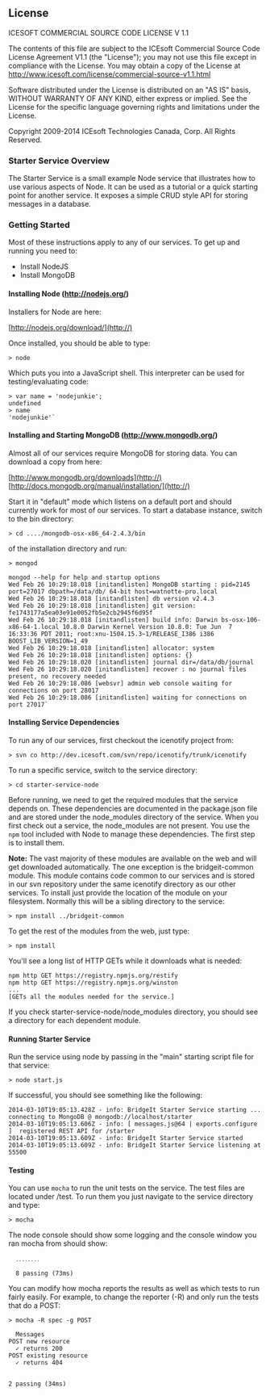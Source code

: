 ## License

ICESOFT COMMERCIAL SOURCE CODE LICENSE V 1.1

The contents of this file are subject to the ICEsoft Commercial Source
Code License Agreement V1.1 (the "License"); you may not use this file
except in compliance with the License. You may obtain a copy of the
License at
http://www.icesoft.com/license/commercial-source-v1.1.html

Software distributed under the License is distributed on an "AS IS"
basis, WITHOUT WARRANTY OF ANY KIND, either express or implied. See the
License for the specific language governing rights and limitations under
the License.

Copyright 2009-2014 ICEsoft Technologies Canada, Corp. All Rights Reserved.


### Starter Service Overview

The Starter Service is a small example Node service that illustrates how to use various aspects of Node.  It can be used as a tutorial or a quick starting point for another service.  It exposes a simple CRUD style API for storing messages in a database.


### Getting Started

Most of these instructions apply to any of our services. To get up and running you need to:

- Install NodeJS
- Install MongoDB

#### Installing Node (http://nodejs.org/)

Installers for Node are here:

[http://nodejs.org/download/](http://)

Once installed, you should be able to type:

    > node

Which puts you into a JavaScript shell.  This interpreter can be used for testing/evaluating code:

    > var name = 'nodejunkie';
    undefined
    > name
    'nodejunkie'`

#### Installing and Starting MongoDB (http://www.mongodb.org/)

Almost all of our services require MongoDB for storing data.  You can download a copy from here:

[http://www.mongodb.org/downloads](http://)
[http://docs.mongodb.org/manual/installation/](http://)

Start it in "default" mode which listens on a default port and should currently work for most of our services.  To start a database instance, switch to the bin directory:

    > cd ..../mongodb-osx-x86_64-2.4.3/bin

of the installation directory and run:

    > mongod 

    mongod --help for help and startup options
    Wed Feb 26 10:29:18.018 [initandlisten] MongoDB starting : pid=2145 port=27017 dbpath=/data/db/ 64-bit host=watnotte-pro.local
    Wed Feb 26 10:29:18.018 [initandlisten] db version v2.4.3
    Wed Feb 26 10:29:18.018 [initandlisten] git version: fe1743177a5ea03e91e0052fb5e2cb2945f6d95f
    Wed Feb 26 10:29:18.018 [initandlisten] build info: Darwin bs-osx-106-x86-64-1.local 10.8.0 Darwin Kernel Version 10.8.0: Tue Jun  7 16:33:36 PDT 2011; root:xnu-1504.15.3~1/RELEASE_I386 i386 BOOST_LIB_VERSION=1_49
    Wed Feb 26 10:29:18.018 [initandlisten] allocator: system
    Wed Feb 26 10:29:18.018 [initandlisten] options: {}
    Wed Feb 26 10:29:18.020 [initandlisten] journal dir=/data/db/journal
    Wed Feb 26 10:29:18.020 [initandlisten] recover : no journal files present, no recovery needed
    Wed Feb 26 10:29:18.086 [websvr] admin web console waiting for connections on port 28017
    Wed Feb 26 10:29:18.086 [initandlisten] waiting for connections on port 27017`


#### Installing Service Dependencies

To run any of our services, first checkout the icenotify project from:

    > svn co http://dev.icesoft.com/svn/repo/icenotify/trunk/icenotify

To run a specific service, switch to the service directory:
 
    > cd starter-service-node

Before running, we need to get the required modules that the service depends on.  These dependencies are documented in the package.json file and are stored under the node_modules directory of the service.  When you first check out a service, the node_modules are not present.  You use the `npm` tool included with Node to manage these dependencies.  The first step is to install them.

**Note:** The vast majority of these modules are available on the web and will get downloaded automatically.  The one exception is the bridgeit-common module.  This module contains code common to our services and is stored in our svn repository under the same icenotify directory as our other services.  To install just provide the location of the module on your filesystem.  Normally this will be a sibling directory to the service:

    > npm install ../bridgeit-common

To get the rest of the modules from the web, just type:

    > npm install

You'll see a long list of HTTP GETs while it downloads what is needed:

    npm http GET https://registry.npmjs.org/restify
    npm http GET https://registry.npmjs.org/winston
    ...
    [GETs all the modules needed for the service.]

If you check starter-service-node/node_modules directory, you should see a directory for each dependent module.

#### Running Starter Service

Run the service using node by passing in the "main" starting script file for that service:

    > node start.js

If successful, you should see something like the following:

	2014-03-10T19:05:13.428Z - info: BridgeIt Starter Service starting ...
	connecting to MongoDB @ mongodb://localhost/starter
	2014-03-10T19:05:13.606Z - info: [ messages.js@64 | exports.configure ]  registered REST API for /starter
	2014-03-10T19:05:13.609Z - info: BridgeIt Starter Service started
	2014-03-10T19:05:13.609Z - info: BridgeIt Starter Service listening at 55500



#### Testing

You can use `mocha` to run the unit tests on the service.  The test files are located under /test.  To run them you just navigate to the service directory and type:

    > mocha
    
The node console should show some logging and the console window you ran mocha from should show:

	
	  ․․․․․․․․
	
	  8 passing (73ms)

You can modify how mocha reports the results as well as which tests to run fairly easily.  For example, to change the reporter (-R) and only run the tests that do a POST:

    > mocha -R spec -g POST
    
      Messages
    POST new resource
      ✓ returns 200 
    POST existing resource
      ✓ returns 404 


    2 passing (34ms)

